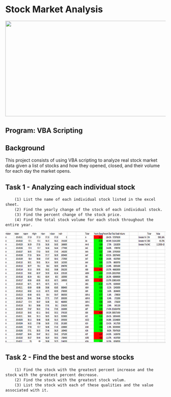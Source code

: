 # Stock Market Analysis 

<img src="https://sites.duke.edu/perspective/files/2020/01/stock-market-getty-images-rf.jpg"  width="600" height="300">

## Program: VBA Scripting 

## Background 

This project consists of using VBA scripting to analyze real stock market data given a list of stocks and how they opened, closed, and their volume for each day the market opens. 

## Task 1 - Analyzing each individual stock 

        (1) List the name of each individual stock listed in the excel sheet. 
        (2) Find the yearly change of the stock of each individual stock. 
        (3) Find the percent change of the stock price. 
        (4) Find the total stock volume for each stock throughout the entire year. 
        
<img src="https://github.com/Abdullah101298/Stock_Market_Analysis/blob/master/Images/VBA_Solution_2014.png?raw=true"  width="1000" height="350">
                
## Task 2 - Find the best and worse stocks 

        (1) Find the stock with the greatest percent increase and the stock with the greatest percent decrease. 
        (2) Find the stock with the greatest stock volum. 
        (3) List the stock with each of these qualities and the value associated with it. 
